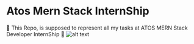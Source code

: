 # Atos Mern Stack InternShip
🔷 This Repo, is supposed to represent all my tasks at ATOS MERN Stack Developer InternShip 🔷
![alt text](https://1000logos.net/wp-content/uploads/2020/08/Logo-Atos.jpg)
